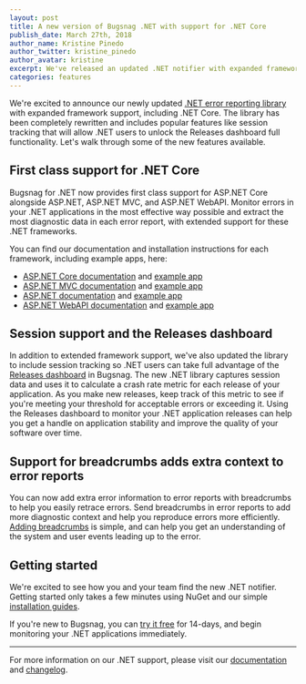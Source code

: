 ```yaml
---
layout: post
title: A new version of Bugsnag .NET with support for .NET Core
publish_date: March 27th, 2018
author_name: Kristine Pinedo
author_twitter: kristine_pinedo
author_avatar: kristine
excerpt: We've released an updated .NET notifier with expanded framework support, including .NET Core, and popular features like breadcrumbs and releases support.
categories: features
---
```


We're excited to announce our newly updated [.NET error reporting library](https://github.com/bugsnag/bugsnag-dotnet) with expanded framework support, including .NET Core. The library has been completely rewritten and includes popular features like session tracking that will allow .NET users to unlock the Releases dashboard full functionality. Let's walk through some of the new features available.

## First class support for .NET Core

Bugsnag for .NET now provides first class support for ASP.NET Core alongside ASP.NET, ASP.NET MVC, and ASP.NET WebAPI. Monitor errors in your .NET applications in the most effective way possible and extract the most diagnostic data in each error report, with extended support for these .NET frameworks.  

You can find our documentation and installation instructions for each framework, including example apps, here:

- [ASP.NET Core documentation](https://docs.bugsnag.com/platforms/dotnet/asp-net-core/) and [example app](https://github.com/bugsnag/bugsnag-dotnet/tree/master/examples/aspnetcore20-mvc)
- [ASP.NET MVC documentation](https://docs.bugsnag.com/platforms/dotnet/mvc/) and [example app](https://github.com/bugsnag/bugsnag-dotnet/tree/master/examples/aspnet45-mvc-webapi)
- [ASP.NET documentation](https://docs.bugsnag.com/platforms/dotnet/asp-net/) and [example app](https://github.com/bugsnag/bugsnag-dotnet/tree/master/examples/aspnet35)
- [ASP.NET WebAPI documentation](https://docs.bugsnag.com/platforms/dotnet/web-api/) and [example app](https://github.com/bugsnag/bugsnag-dotnet/tree/master/examples/aspnet45-mvc-webapi)

## Session support and the Releases dashboard

In addition to extended framework support, we've also updated the library to include session tracking so .NET users can take full advantage of the [Releases dashboard](https://blog.bugsnag.com/release-health-and-visibility/) in Bugsnag. The new .NET library captures session data and uses it to calculate a crash rate metric for each release of your application. As you make new releases, keep track of this metric to see if you're meeting your threshold for acceptable errors or exceeding it. Using the Releases dashboard to monitor your .NET application releases can help you get a handle on application stability and improve the quality of your software over time.

## Support for breadcrumbs adds extra context to error reports

You can now add extra error information to error reports with breadcrumbs to help you easily retrace errors. Send breadcrumbs in error reports to add more diagnostic context and help you reproduce errors more efficiently. [Adding breadcrumbs](https://docs.bugsnag.com/platforms/dotnet/asp-net-core/#breadcrumbs) is simple, and can help you get an understanding of the system and user events leading up to the error.

## Getting started

We're excited to see how you and your team find the new .NET notifier. Getting started only takes a few minutes using NuGet and our simple [installation guides](https://docs.bugsnag.com/platforms/dotnet/).

If you're new to Bugsnag, you can [try it free](https://app.bugsnag.com/user/new/) for 14-days, and begin monitoring your .NET applications immediately.

---

For more information on our .NET support, please visit our [documentation](https://docs.bugsnag.com/platforms/dotnet/) and [changelog](https://github.com/bugsnag/bugsnag-dotnet/blob/master/CHANGELOG.md).
